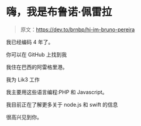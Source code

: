 # 嗨，我是布鲁诺·佩雷拉

> 原文：<https://dev.to/brnbp/hi-im-bruno-pereira>

我已经编码 4 年了。

你可以在 GitHub 上找到我

我住在巴西的阿雷格里港。

我为 Lik3 工作

我主要用这些语言编程:PHP 和 Javascript。

我目前正在了解更多关于 node.js 和 swift 的信息

很高兴见到你。